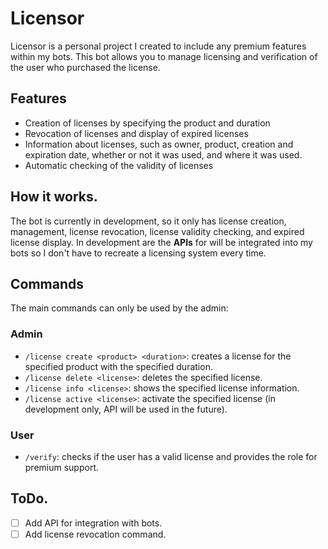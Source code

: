 # Licensor
Licensor is a personal project I created to include any premium features within my bots. This bot allows you to manage licensing and verification of the user who purchased the license.

## Features
- Creation of licenses by specifying the product and duration
- Revocation of licenses and display of expired licenses
- Information about licenses, such as owner, product, creation and expiration date, whether or not it was used, and where it was used.
- Automatic checking of the validity of licenses

## How it works.
The bot is currently in development, so it only has license creation, management, license revocation, license validity checking, and expired license display. In development are the **APIs** for will be integrated into my bots so I don't have to recreate a licensing system every time. 

## Commands
The main commands can only be used by the admin:

### Admin
- `/license create <product> <duration>`: creates a license for the specified product with the specified duration.
- `/license delete <license>`: deletes the specified license.
- `/license info <license>`: shows the specified license information.
- `/license active <license>`: activate the specified license (in development only, API will be used in the future).

### User
- `/verify`: checks if the user has a valid license and provides the role for premium support.

## ToDo.
- [ ] Add API for integration with bots.
- [ ] Add license revocation command.
